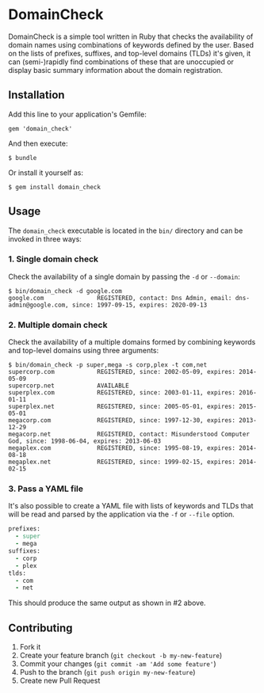 # DomainCheck

DomainCheck is a simple tool written in Ruby that checks the availability of
domain names using combinations of keywords defined by the user.  Based on
the lists of prefixes, suffixes, and top-level domains (TLDs) it's given,
it can (semi-)rapidly find combinations of these that are unoccupied or
display basic summary information about the domain registration.


## Installation

Add this line to your application's Gemfile:

    gem 'domain_check'

And then execute:

    $ bundle

Or install it yourself as:

    $ gem install domain_check

## Usage

The `domain_check` executable is located in the `bin/` directory and can be
invoked in three ways:

### 1. Single domain check

Check the availability of a single domain by passing the `-d` or `--domain`:

```shell
$ bin/domain_check -d google.com
google.com               REGISTERED, contact: Dns Admin, email: dns-admin@google.com, since: 1997-09-15, expires: 2020-09-13
```
### 2. Multiple domain check

Check the availability of a multiple domains formed by combining keywords and
top-level domains using three arguments:

```shell
$ bin/domain_check -p super,mega -s corp,plex -t com,net
supercorp.com            REGISTERED, since: 2002-05-09, expires: 2014-05-09
supercorp.net            AVAILABLE
superplex.com            REGISTERED, since: 2003-01-11, expires: 2016-01-11
superplex.net            REGISTERED, since: 2005-05-01, expires: 2015-05-01
megacorp.com             REGISTERED, since: 1997-12-30, expires: 2013-12-29
megacorp.net             REGISTERED, contact: Misunderstood Computer God, since: 1998-06-04, expires: 2013-06-03
megaplex.com             REGISTERED, since: 1995-08-19, expires: 2014-08-18
megaplex.net             REGISTERED, since: 1999-02-15, expires: 2014-02-15
```

### 3. Pass a YAML file

It's also possible to create a YAML file with lists of keywords and TLDs that
will be read and parsed by the application via the `-f` or `--file` option.

```ruby
prefixes:
  - super
  - mega
suffixes:
  - corp
  - plex
tlds:
  - com
  - net
```

This should produce the same output as shown in #2 above.

## Contributing

1. Fork it
2. Create your feature branch (`git checkout -b my-new-feature`)
3. Commit your changes (`git commit -am 'Add some feature'`)
4. Push to the branch (`git push origin my-new-feature`)
5. Create new Pull Request

